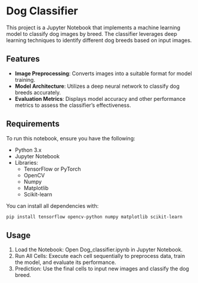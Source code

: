 # Dog Classifier

This project is a Jupyter Notebook that implements a machine learning model to classify dog images by breed. The classifier leverages deep learning techniques to identify different dog breeds based on input images.

## Features

- **Image Preprocessing**: Converts images into a suitable format for model training.
- **Model Architecture**: Utilizes a deep neural network to classify dog breeds accurately.
- **Evaluation Metrics**: Displays model accuracy and other performance metrics to assess the classifier’s effectiveness.

## Requirements

To run this notebook, ensure you have the following:

- Python 3.x
- Jupyter Notebook
- Libraries:
  - TensorFlow or PyTorch
  - OpenCV
  - Numpy
  - Matplotlib
  - Scikit-learn

You can install all dependencies with:
```bash
pip install tensorflow opencv-python numpy matplotlib scikit-learn
```

## Usage
1. Load the Notebook: Open Dog_classifier.ipynb in Jupyter Notebook.
2. Run All Cells: Execute each cell sequentially to preprocess data, train the model, and evaluate its performance.
3. Prediction: Use the final cells to input new images and classify the dog breed.
